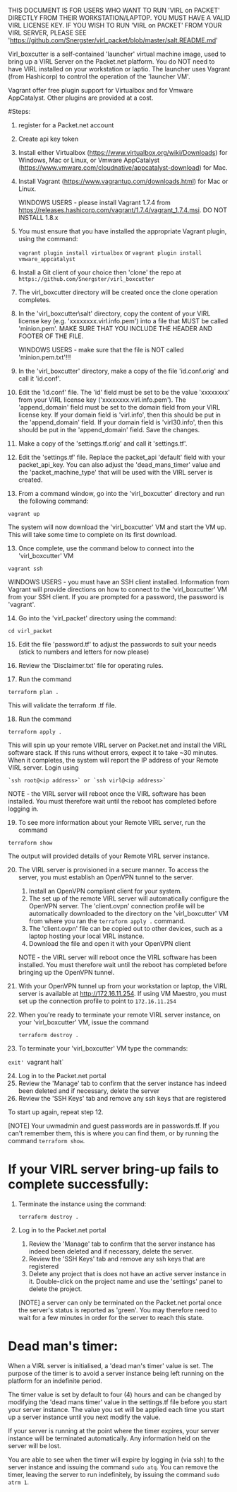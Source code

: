 THIS DOCUMENT IS FOR USERS WHO WANT TO RUN 'VIRL on PACKET' DIRECTLY FROM THEIR WORKSTATION/LAPTOP. YOU MUST HAVE A VALID VIRL LICENSE KEY. IF YOU WISH TO RUN 'VIRL on PACKET' FROM YOUR VIRL SERVER, PLEASE SEE 'https://github.com/Snergster/virl_packet/blob/master/salt.README.md'

Virl_boxcutter is a self-contained 'launcher' virtual machine image, used to bring up a VIRL Server on the Packet.net platform. You do NOT need to have VIRL installed on your workstation or laptio. The launcher uses Vagrant (from Hashicorp) to control the operation of the 'launcher VM'. 

Vagrant offer free plugin support for Virtualbox and for Vmware AppCatalyst. Other plugins are provided at a cost.

#Steps:
1. register for a Packet.net account
  1. Create api key token

2. Install either Virtualbox (https://www.virtualbox.org/wiki/Downloads) for Windows, Mac or Linux, or Vmware AppCatalyst (https://www.vmware.com/cloudnative/appcatalyst-download) for Mac.

3. Install Vagrant (https://www.vagrantup.com/downloads.html) for Mac or Linux. 

   WINDOWS USERS - please install Vagrant 1.7.4 from https://releases.hashicorp.com/vagrant/1.7.4/vagrant_1.7.4.msi. DO NOT INSTALL 1.8.x

4. You must ensure that you have installed the appropriate Vagrant plugin, using the command:

   `vagrant plugin install virtualbox`
   or
   `vagrant plugin install vmware_appcatalyst`

5. Install a Git client of your choice then 'clone' the repo at `https://github.com/Snergster/virl_boxcutter`

6. The virl_boxcutter directory will be created once the clone operation completes.

7. In the 'virl_boxcutter\salt' directory, copy the content of your VIRL license key (e.g. 'xxxxxxxx.virl.info.pem') into a file that MUST be called 'minion.pem'. MAKE SURE THAT YOU INCLUDE THE HEADER AND FOOTER OF THE FILE. 

   WINDOWS USERS - make sure that the file is NOT called 'minion.pem.txt'!!!

8. In the 'virl_boxcutter' directory, make a copy of the file 'id.conf.orig' and call it 'id.conf'.

9. Edit the 'id.conf' file. The 'id' field must be set to be the value 'xxxxxxxx' from your VIRL license key ('xxxxxxxx.virl.info.pem'). The 'append_domain' field must be set to the domain field from your VIRL license key. If your domain field is 'virl.info', then this should be put in the 'append_domain' field. If your domain field is 'virl30.info', then this should be put in the 'append_domain' field. Save the changes.

10. Make a copy of the 'settings.tf.orig' and call it 'settings.tf'.

11. Edit the 'settings.tf' file. Replace the packet_api 'default' field with your packet_api_key. You can also adjust the 'dead_mans_timer' value and the 'packet_machine_type' that will be used with the VIRL server is created.

12. From a command window, go into the 'virl_boxcutter' directory and run the following command:

   `vagrant up`

   The system will now download the 'virl_boxcutter' VM and start the VM up. This will take some time to complete on its first download.
   
13. Once complete, use the command below to connect into the 'virl_boxcutter' VM

   `vagrant ssh`
   
   WINDOWS USERS - you must have an SSH client installed. Information from Vagrant will provide directions on how to connect to the 'virl_boxcutter' VM from your SSH client. If you are prompted for a password, the password is 'vagrant'.
   
14. Go into the 'virl_packet' directory using the command:

   `cd virl_packet`

15. Edit the file 'password.tf' to adjust the passwords to suit your needs (stick to numbers and letters for now please)

16. Review the 'Disclaimer.txt' file for operating rules. 

17. Run the command 

   `terraform plan .`
   
   This will validate the terraform .tf file.
   
18. Run the command 

   `terraform apply .`     
   
   This will spin up your remote VIRL server on Packet.net and install the VIRL software stack. If this runs without errors, expect it to take ~30 minutes. When it completes, the system will report the IP address of your Remote VIRL server. Login using
   
    `ssh root@<ip address>` or `ssh virl@<ip address>`
    
   NOTE - the VIRL server will reboot once the VIRL software has been installed. You must therefore wait until the reboot has completed before logging in.

19. To see more information about your Remote VIRL server, run the command 

   `terraform show` 
   
   The output will provided details of your Remote VIRL server instance.

20. The VIRL server is provisioned in a secure manner. To access the server, you must establish an OpenVPN tunnel to the server.
    1. Install an OpenVPN compliant client for your system.
    2. The set up of the remote VIRL server will automatically configure the OpenVPN server. The 'client.ovpn' connection profile will be automatically downloaded to the directory on the 'virl_boxcutter' VM from where you ran the `terraform apply .` command. 
    3. The 'client.ovpn' file can be copied out to other devices, such as a laptop hosting your local VIRL instance.
    4. Download the file and open it with your OpenVPN client

    NOTE - the VIRL server will reboot once the VIRL software has been installed. You must therefore wait until the reboot has completed before bringing up the OpenVPN tunnel.
    
21. With your OpenVPN tunnel up from your workstation or laptop, the VIRL server is available at http://172.16.11.254.
    If using VM Maestro, you must set up the connection profile to point to `172.16.11.254`

22. When you're ready to terminate your remote VIRL server instance, on your 'virl_boxcutter' VM, issue the command 
 
    `terraform destroy .`

23. To terminate your 'virl_boxcutter' VM type the commands:

   `exit'
   `vagrant halt`

24. Log in to the Packet.net portal
   1. Review the 'Manage' tab to confirm that the server instance has indeed been deleted and if necessary, delete the server
   2. Review the 'SSH Keys' tab and remove any ssh keys that are registered

To start up again, repeat step 12.

[NOTE] Your uwmadmin and guest passwords are in passwords.tf. If you can't remember them, this is where you can find them, or by running the command `terraform show`.

# If your VIRL server bring-up fails to complete successfully:

1. Terminate the instance using the command:

   `terraform destroy .`

2. Log in to the Packet.net portal
   1. Review the 'Manage' tab to confirm that the server instance has indeed been deleted and if necessary, delete the server.
   2. Review the 'SSH Keys' tab and remove any ssh keys that are registered
   3. Delete any project that is does not have an active server instance in it. Double-click on the project name and use the 'settings' panel to delete the project.
    
   [NOTE] a server can only be terminated on the Packet.net portal once the server's status is reported as 'green'. You may therefore need to wait for a few minutes in order for the server to reach this state.

# Dead man's timer:

When a VIRL server is initialised, a 'dead man's timer' value is set. The purpose of the timer is to avoid a server instance being left running on the platform for an indefinite period. 

The timer value is set by default to four (4) hours and can be changed by modifying the 'dead mans timer' value in the settings.tf file before you start your server instance. The value you set will be applied each time you start up a server instance until you next modify the value.

If your server is running at the point where the timer expires, your server instance will be terminated automatically. Any information held on the server will be lost.

You are able to see when the timer will expire by logging in (via ssh) to the server instance and issuing the command `sudo atq`. You can remove the timer, leaving the server to run indefinitely, by issuing the command `sudo atrm 1`.
